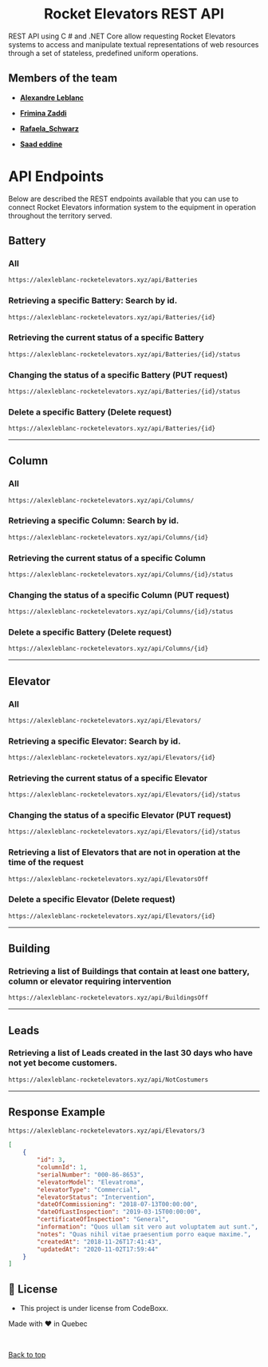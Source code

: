 <h1 align="center"> Rocket Elevators REST API </h1>

REST API using C # and .NET Core allow requesting Rocket Elevators systems to access and manipulate textual representations of web resources through a set of stateless, predefined uniform operations.

## Members of the team

- **[Alexandre Leblanc](https://github.com/CptnWookie)**

- **[Frimina Zaddi](https://github.com/frimina)**

- **[Rafaela_Schwarz](https://github.com/rafa-3111)**

- **[Saad eddine](https://github.com/saadeddinne)**

# API Endpoints

Below are described the REST endpoints available that you can use to connect Rocket Elevators information system to the equipment in operation throughout the territory served.

## Battery

### All

```html
https://alexleblanc-rocketelevators.xyz/api/Batteries
```

### Retrieving a specific Battery: Search by id.

```html
https://alexleblanc-rocketelevators.xyz/api/Batteries/{id}
```

### Retrieving the current status of a specific Battery

```html
https://alexleblanc-rocketelevators.xyz/api/Batteries/{id}/status
```

### Changing the status of a specific Battery (PUT request)

```html
https://alexleblanc-rocketelevators.xyz/api/Batteries/{id}/status
```

### Delete a specific Battery (Delete request)

```html
https://alexleblanc-rocketelevators.xyz/api/Batteries/{id}
```

<hr>

## Column

### All

```html
https://alexleblanc-rocketelevators.xyz/api/Columns/
```

### Retrieving a specific Column: Search by id.

```html
https://alexleblanc-rocketelevators.xyz/api/Columns/{id}
```

### Retrieving the current status of a specific Column

```html
https://alexleblanc-rocketelevators.xyz/api/Columns/{id}/status
```

### Changing the status of a specific Column (PUT request)

```html
https://alexleblanc-rocketelevators.xyz/api/Columns/{id}/status
```

### Delete a specific Battery (Delete request)

```html
https://alexleblanc-rocketelevators.xyz/api/Columns/{id}
```

<hr>

## Elevator

### All

```html
https://alexleblanc-rocketelevators.xyz/api/Elevators/
```

### Retrieving a specific Elevator: Search by id.

```html
https://alexleblanc-rocketelevators.xyz/api/Elevators/{id}
```

### Retrieving the current status of a specific Elevator

```html
https://alexleblanc-rocketelevators.xyz/api/Elevators/{id}/status
```

### Changing the status of a specific Elevator (PUT request)

```html
https://alexleblanc-rocketelevators.xyz/api/Elevators/{id}/status
```

### Retrieving a list of Elevators that are not in operation at the time of the request

```html
https://alexleblanc-rocketelevators.xyz/api/ElevatorsOff
```

### Delete a specific Elevator (Delete request)

```html
https://alexleblanc-rocketelevators.xyz/api/Elevators/{id}
```

<hr>

## Building

### Retrieving a list of Buildings that contain at least one battery, column or elevator requiring intervention

```html
https://alexleblanc-rocketelevators.xyz/api/BuildingsOff
```

<hr>

## Leads

### Retrieving a list of Leads created in the last 30 days who have not yet become customers.

```html
https://alexleblanc-rocketelevators.xyz/api/NotCostumers
```

<hr>

## Response Example

```html
https://alexleblanc-rocketelevators.xyz/api/Elevators/3
```

```json
[
	{
		"id": 3,
		"columnId": 1,
		"serialNumber": "000-86-8653",
		"elevatorModel": "Elevatroma",
		"elevatorType": "Commercial",
		"elevatorStatus": "Intervention",
		"dateOfCommissioning": "2018-07-13T00:00:00",
		"dateOfLastInspection": "2019-03-15T00:00:00",
		"certificateOfInspection": "General",
		"information": "Quos ullam sit vero aut voluptatem aut sunt.",
		"notes": "Quas nihil vitae praesentium porro eaque maxime.",
		"createdAt": "2018-11-26T17:41:43",
		"updatedAt": "2020-11-02T17:59:44"
	}
]
```

## :memo: License

- This project is under license from CodeBoxx.

Made with ❤️ in Quebec

&#xa0;

<a href="#top">Back to top</a>
